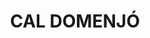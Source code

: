---
layout: test
title:  "CAL DOMENJÓ"
collections: ["patrimoni-arquitectonic"]
coordinates:
  - group1:
        - [1.459589301280158, 42.35520522534437]
        - [1.459629445511744, 42.35511626776276]
        - [1.459465920277303, 42.35507464150821]
        - [1.459426573521252, 42.355165487310096]
        - [1.459589301280158, 42.35520522534437]
---